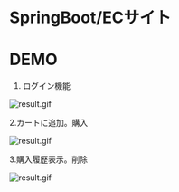 # SpringBoot/ECサイト

# DEMO

1. ログイン機能

![result.gif](https://qiita-image-store.s3.ap-northeast-1.amazonaws.com/0/592467/143044c0-d266-c772-5e76-cb10321109b1.gif)

2.カートに追加。購入

![result.gif](https://qiita-image-store.s3.ap-northeast-1.amazonaws.com/0/592467/fe553015-c6d1-1636-bd7a-26aa5d50c3f1.gif)

3.購入履歴表示。削除

![result.gif](https://qiita-image-store.s3.ap-northeast-1.amazonaws.com/0/592467/3bb0f6b9-5615-6636-b926-67c359cb2fb9.gif)


